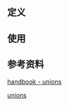 ## 定义

## 使用

## 参考资料

[handbook - unions](https://www.typescriptlang.org/docs/handbook/unions-and-intersections.html)

[unions](https://basarat.gitbook.io/typescript/type-system/discriminated-unions)
